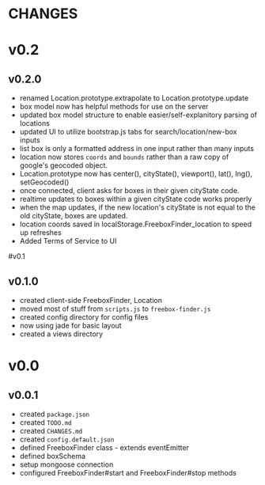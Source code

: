 # CHANGES

# v0.2
## v0.2.0
* renamed Location.prototype.extrapolate to Location.prototype.update
* box model now has helpful methods for use on the server
* updated box model structure to enable easier/self-explanitory parsing of locations
* updated UI to utilize bootstrap.js tabs for search/location/new-box inputs
* list box is only a formatted address in one input rather than many inputs
* location now stores `coords` and `bounds` rather than a raw copy of google's geocoded object.
* Location.prototype now has center(), cityState(), viewport(), lat(), lng(), setGeocoded()
* once connected, client asks for boxes in their given cityState code.
* realtime updates to boxes within a given cityState code works properly
* when the map updates, if the new location's cityState is not equal to the old cityState, boxes are updated. 
* location coords saved in localStorage.FreeboxFinder_location to speed up refreshes
* Added Terms of Service to UI

#v0.1
## v0.1.0
* created client-side FreeboxFinder, Location
* moved most of stuff from `scripts.js` to `freebox-finder.js`
* created config directory for config files
* now using jade for basic layout
* created a views directory

# v0.0
## v0.0.1
* created `package.json`
* created `TODO.md`
* created `CHANGES.md`
* created `config.default.json`
* defined FreeboxFinder class - extends eventEmitter
* defined boxSchema
* setup mongoose connection
* configured FreeboxFinder#start and FreeboxFinder#stop methods
